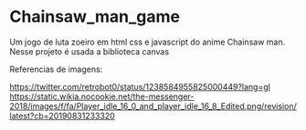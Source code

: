 # Chainsaw_man_game
Um jogo de luta zoeiro em html css e javascript do anime Chainsaw man. Nesse projeto é usada a biblioteca canvas 




Referencias de imagens:

https://twitter.com/retrobot0/status/1238584955825000449?lang=gl
https://static.wikia.nocookie.net/the-messenger-2018/images/f/fa/Player_idle_16_0_and_player_idle_16_8_Edited.png/revision/latest?cb=20190831233320
